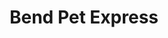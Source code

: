 ---
title: "Bend Pet Express"
url: /bend/bend-pet-express-northeast-windy-knolls-drive/
shop: pet
---